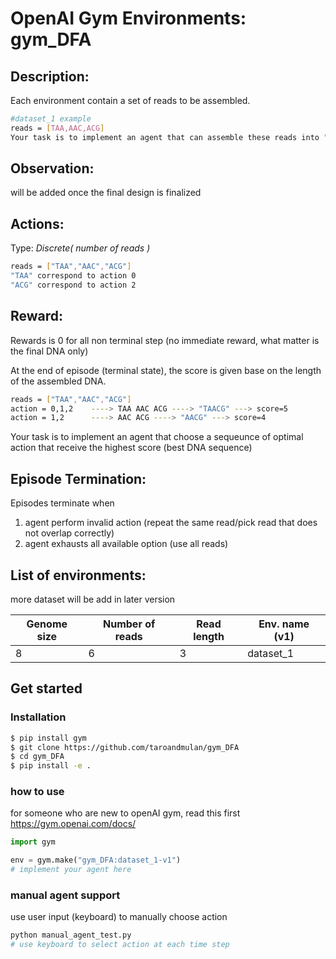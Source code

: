# OpenAI Gym Environments: gym_DFA

## Description:
Each environment contain a set of reads to be assembled. 
```bash
#dataset_1 example
reads = [TAA,AAC,ACG] 
Your task is to implement an agent that can assemble these reads into "TAACG"
```
## Observation:
will be added once the final design is finalized		


## Actions:

Type: *Discrete( number of reads )*
```bash
reads = ["TAA","AAC","ACG"]
"TAA" correspond to action 0
"ACG" correspond to action 2
```

## Reward:

Rewards is 0 for all non terminal step (no immediate reward, what matter is the final DNA only)

At the end of episode (terminal state), the score is given base on the length of the assembled DNA.

```bash
reads = ["TAA","AAC","ACG"]
action = 0,1,2    ----> TAA AAC ACG ----> "TAACG" ---> score=5
action = 1,2      ----> AAC ACG ----> "AACG" ---> score=4
```
Your task is to implement an agent that choose a sequeunce of optimal action that receive the highest score (best DNA sequence) 
## Episode Termination:

Episodes terminate when 

1. agent perform invalid action (repeat the same read/pick read that does not overlap correctly)
2. agent exhausts all available option (use all reads)

## List of environments:

more dataset will be add in later version


Genome size | Number of reads | Read length | Env. name (v1) | 
------------ | ------------- | ------------- | ------------- | 
8 | 6 | 3 | dataset_1| 


## Get started

### Installation

```bash
$ pip install gym
$ git clone https://github.com/taroandmulan/gym_DFA
$ cd gym_DFA
$ pip install -e .
```


### how to use
for someone who are new to openAI gym, read this first https://gym.openai.com/docs/
```python
import gym

env = gym.make("gym_DFA:dataset_1-v1")
# implement your agent here
```
### manual agent support 
use user input (keyboard) to manually choose action
```bash
python manual_agent_test.py
# use keyboard to select action at each time step 
```

